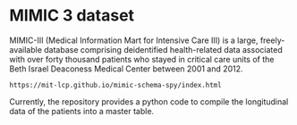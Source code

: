 # MIMIC 3 dataset

MIMIC-III (Medical Information Mart for Intensive Care III) is a large, freely-available database comprising deidentified health-related data associated with over forty thousand patients who stayed in critical care units of the Beth Israel Deaconess Medical Center between 2001 and 2012.

	https://mit-lcp.github.io/mimic-schema-spy/index.html

Currently, the repository provides a python code to compile the longitudinal data of the patients into a master table.
